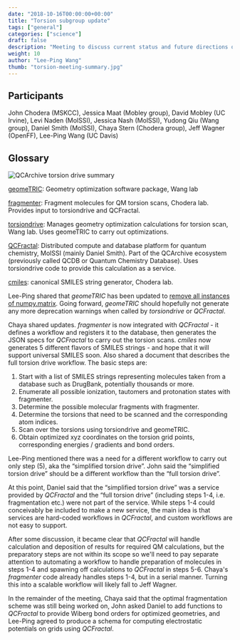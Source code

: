 ```yaml
---
date: "2018-10-16T00:00:00+00:00"
title: "Torsion subgroup update"
tags: ["general"]
categories: ["science"]
draft: false
description: "Meeting to discuss current status and future directions of software tools related to torsion drive calculations"
weight: 10
author: "Lee-Ping Wang"
thumb: "torsion-meeting-summary.jpg"
---
```


## Participants
John Chodera (MSKCC), Jessica Maat (Mobley group), David Mobley (UC Irvine), Levi Naden (MolSSI), Jessica Nash (MolSSI), Yudong Qiu (Wang group), Daniel Smith (MolSSI), Chaya Stern (Chodera group), Jeff Wagner (OpenFF), Lee-Ping Wang (UC Davis)

## Glossary

![QCArchive torsion drive summary](qcarchive-torsiondrive.png "QCArchive Torsion Drive Workflow")

[geomeTRIC](https://github.com/leeping/geomeTRIC): Geometry optimization software package, Wang lab

[fragmenter](https://github.com/openforcefield/fragmenter): Fragment molecules for QM torsion scans, Chodera lab. Provides input to torsiondrive and QCFractal.

[torsiondrive](https://github.com/lpwgroup/torsiondrive): Manages geometry optimization calculations for torsion scan, Wang lab. Uses geomeTRIC to carry out optimizations.

[QCFractal](https://github.com/MolSSI/QCFractal): Distributed compute and database platform for quantum chemistry, MolSSI (mainly Daniel Smith). Part of the QCArchive ecosystem (previously called QCDB or Quantum Chemistry Database). Uses torsiondrive code to provide this calculation as a service.

[cmiles](https://github.com/openforcefield/cmiles): canonical SMILES string generator, Chodera lab.

Lee-Ping shared that _geomeTRIC_ has been updated to [remove all instances of numpy.matrix](https://github.com/leeping/geomeTRIC/pull/39).  Going forward, _geomeTRIC_ should hopefully not generate any more deprecation warnings when called by _torsiondrive_ or _QCFractal_.

Chaya shared updates. _fragmenter_ is now integrated with _QCFractal_ - it defines a workflow and registers it to the database, then generates the JSON specs for _QCFractal_ to carry out the torsion scans. _cmiles_ now generates 5 different flavors of SMILES strings - and hope that it will support universal SMILES soon. Also shared a document that describes the full torsion drive workflow. The basic steps are:

1. Start with a list of SMILES strings representing molecules taken from a database such as DrugBank, potentially thousands or more.
2. Enumerate all possible ionization, tautomers and protonation states with fragmenter.
3. Determine the possible molecular fragments with fragmenter.
4. Determine the torsions that need to be scanned and the corresponding atom indices.
5. Scan over the torsions using torsiondrive and geomeTRIC.
6. Obtain optimized xyz coordinates on the torsion grid points, corresponding energies / gradients and bond orders.

Lee-Ping mentioned there was a need for a different workflow to carry out only step (5), aka the “simplified torsion drive”.  John said the “simplified torsion drive” should be a different workflow than the “full torsion drive”.  

At this point, Daniel said that the “simplified torsion drive” was a service provided by _QCFractal_ and the “full torsion drive” (including steps 1-4, i.e. fragmentation etc.) were not part of the service.  While steps 1-4 could conceivably be included to make a new service, the main idea is that services are hard-coded workflows in _QCFractal_, and custom workflows are not easy to support.  

After some discussion, it became clear that _QCFractal_ will handle calculation and deposition of results for required QM calculations, but the preparatory steps are not within its scope so we'll need to pay separate attention to automating a workflow to handle preparation of molecules in steps 1-4 and spawning off calculations to _QCFractal_ in steps 5-6. Chaya's _fragmenter_ code already handles steps 1-4, but in a serial manner. Turning this into a scalable workflow will likely fall to Jeff Wagner.

In the remainder of the meeting, Chaya said that the optimal fragmentation scheme was still being worked on, John asked Daniel to add functions to _QCFractal_ to provide Wiberg bond orders for optimized geometries, and Lee-Ping agreed to produce a schema for computing electrostatic potentials on grids using _QCFractal_.
